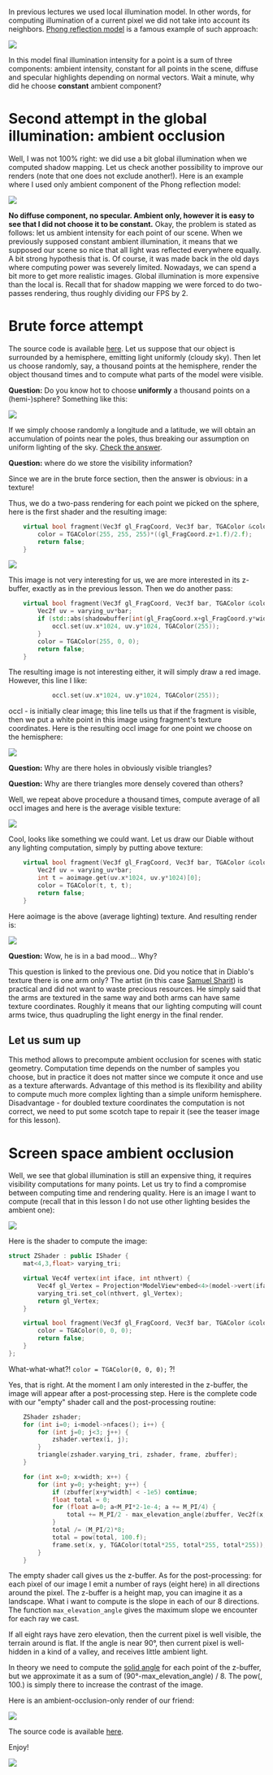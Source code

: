 In previous lectures we used local illumination model. In other words, for computing illumination of a current pixel we did not take into account its neighbors. [Phong reflection model](https://en.wikipedia.org/wiki/Phong_reflection_model) is a famous example of such approach:

![](https://raw.githubusercontent.com/ssloy/tinyrenderer/gh-pages/img/08-ambient-occlusion/e3720a5dfedc49edb0bf70f8bc64204a.png)

In this model final illumination intensity for a point is a sum of three components: ambient intensity, constant for all points in the scene, diffuse and specular highlights depending on normal vectors. Wait a minute, why did he choose **constant** ambient component?

# Second attempt in the global illumination: ambient occlusion

Well, I was not 100% right: we did use a bit global illumination when we computed shadow mapping. Let us check another possibility to improve our renders (note that one does not exclude another!). Here is an example where I used only ambient component of the Phong reflection model:

![](https://raw.githubusercontent.com/ssloy/tinyrenderer/gh-pages/img/08-ambient-occlusion/45d82ad9f666f7068488dc3f1e5c9da1.png)

**No diffuse component, no specular. Ambient only, however it is easy to see that I did not choose it to be constant.** Okay, the problem is stated as follows: let us ambient intensity for each point of our scene. When we previously supposed constant ambient illumination, it means that we supposed our scene so nice that all light was reflected everywhere equally. A bit strong hypothesis that is. Of course, it was made back in the old days where computing power was severely limited. Nowadays, we can spend a bit more to get more realistic images. Global illumination is more expensive than the local is. Recall that for shadow mapping we were forced to do two-passes rendering, thus roughly dividing our FPS by 2. 

# Brute force attempt

The source code is available [here](https://github.com/ssloy/tinyrenderer/tree/631386c5ab1987d4cfa097e8f89894cadd593c2d). Let us suppose that our object is surrounded by a hemisphere, emitting light uniformly (cloudy sky). Then let us choose randomly, say, a thousand points at the hemisphere, render the object thousand times and to compute what parts of the model were visible.

**Question:** Do you know hot to choose **uniformly** a thousand points on a (hemi-)sphere? Something like this:

![](https://raw.githubusercontent.com/ssloy/tinyrenderer/gh-pages/img/08-ambient-occlusion/48b9ff4834579809cc61362360995b98.png)

If we simply choose randomly a longitude and a latitude, we will obtain an accumulation of points near the poles, thus breaking our assumption on uniform lighting of the sky. [Check the answer](http://mathworld.wolfram.com/SpherePointPicking.html).

**Question:** where do we store the visibility information? 

Since we are in the brute force section, then the answer is obvious: in a texture!

Thus, we do a two-pass rendering for each point we picked on the sphere, here is the first shader and the resulting image:
```C++
    virtual bool fragment(Vec3f gl_FragCoord, Vec3f bar, TGAColor &color) {
        color = TGAColor(255, 255, 255)*((gl_FragCoord.z+1.f)/2.f);
        return false;
    }
```

![](https://raw.githubusercontent.com/ssloy/tinyrenderer/gh-pages/img/08-ambient-occlusion/d6393412463267f66a15c48e2816b5cc.png)

This image is not very interesting for us, we are more interested in its z-buffer, exactly as in the previous lesson. Then we do another pass:

```C++
    virtual bool fragment(Vec3f gl_FragCoord, Vec3f bar, TGAColor &color) {
        Vec2f uv = varying_uv*bar;
        if (std::abs(shadowbuffer[int(gl_FragCoord.x+gl_FragCoord.y*width)]-gl_FragCoord.z)<1e-2) {
            occl.set(uv.x*1024, uv.y*1024, TGAColor(255));
        }
        color = TGAColor(255, 0, 0);
        return false;
    }
```

The resulting image is not interesting either, it will simply draw a red image. However, this line I like:

```C++
            occl.set(uv.x*1024, uv.y*1024, TGAColor(255));
```

occl - is initially clear image; this line tells us that if the fragment is visible, then we put a white point in this image using fragment's texture coordinates. Here is the resulting occl image for one point we choose on the hemisphere:

![](https://raw.githubusercontent.com/ssloy/tinyrenderer/gh-pages/img/08-ambient-occlusion/05c950df6f1b4bac904bc309068ba260.png)

**Question:** Why are there holes in obviously visible triangles?

**Question:** Why are there triangles more densely covered than others?

Well, we repeat above procedure a thousand times, compute average of all occl images and here is the average visible texture:

![](https://raw.githubusercontent.com/ssloy/tinyrenderer/gh-pages/img/08-ambient-occlusion/5ef7454c7294416fa7fa3b80c3663a71.png)

Cool, looks like something we could want. Let us draw our Diable without any lighting computation, simply by putting above texture:

```C++
    virtual bool fragment(Vec3f gl_FragCoord, Vec3f bar, TGAColor &color) {
        Vec2f uv = varying_uv*bar;
        int t = aoimage.get(uv.x*1024, uv.y*1024)[0];
        color = TGAColor(t, t, t);
        return false;
    }
```

Here aoimage is the above (average lighting) texture. And resulting render is:

![](https://raw.githubusercontent.com/ssloy/tinyrenderer/gh-pages/img/08-ambient-occlusion/6031c8b2ccd84e2d8e15584a3b91c8a2.png)

**Question:** Wow, he is in a bad mood... Why?

This question is linked to the previous one. Did you notice that in Diablo's texture there is one arm only? The artist (in this case [Samuel Sharit](https://www.linkedin.com/in/samuelsharit)) is practical and did not want to waste precious resources. He simply said that the arms are textured in the same way and both arms can have same texture coordinates. Roughly it means that our lighting computing will count arms twice, thus quadrupling the light energy in the final render.

## Let us sum up

This method allows to precompute ambient occlusion for scenes with static geometry. Computation time depends on the number of samples you choose, but in practice it does not matter since we compute it once and use as a texture afterwards. Advantage of this method is its flexibility and ability to compute much more complex lighting than a simple uniform hemisphere. Disadvantage - for doubled texture coordinates the computation is not correct, we need to put some scotch tape to repair it (see the teaser image for this lesson).

# Screen space ambient occlusion

Well, we see that global illumination is still an expensive thing, it requires visibility computations for many points. Let us try to find a compromise between computing time and rendering quality. Here is an image I want to compute (recall that in this lesson I do not use other lighting besides the ambient one):

![](https://raw.githubusercontent.com/ssloy/tinyrenderer/gh-pages/img/08-ambient-occlusion/1ba93fa5a48646e2a9614271c943b4da.png)

Here is the shader to compute the image:

```C++
struct ZShader : public IShader {
    mat<4,3,float> varying_tri;

    virtual Vec4f vertex(int iface, int nthvert) {
        Vec4f gl_Vertex = Projection*ModelView*embed<4>(model->vert(iface, nthvert));
        varying_tri.set_col(nthvert, gl_Vertex);
        return gl_Vertex;
    }

    virtual bool fragment(Vec3f gl_FragCoord, Vec3f bar, TGAColor &color) {
        color = TGAColor(0, 0, 0);
        return false;
    }
};
```

What-what-what?! ```color = TGAColor(0, 0, 0);``` ?! 

Yes, that is right. At the moment I am only interested in the z-buffer, the image will appear after a post-processing step. Here is the complete code with our "empty" shader call and the post-processing routine:

```C++
    ZShader zshader;
    for (int i=0; i<model->nfaces(); i++) {
        for (int j=0; j<3; j++) {
            zshader.vertex(i, j);
        }
        triangle(zshader.varying_tri, zshader, frame, zbuffer);
    }

    for (int x=0; x<width; x++) {
        for (int y=0; y<height; y++) {
            if (zbuffer[x+y*width] < -1e5) continue;
            float total = 0;
            for (float a=0; a<M_PI*2-1e-4; a += M_PI/4) {
                total += M_PI/2 - max_elevation_angle(zbuffer, Vec2f(x, y), Vec2f(cos(a), sin(a)));
            }
            total /= (M_PI/2)*8;
            total = pow(total, 100.f);
            frame.set(x, y, TGAColor(total*255, total*255, total*255));
        }
    }
```

The empty shader call gives us the z-buffer. As for the post-processing: for each pixel of our image I emit a number of rays (eight here) in all directions around the pixel. The z-buffer is a height map, you can imagine it as a landscape. What i want to compute is the slope in each of our 8 directions. The function ```max_elevation_angle``` gives the maximum slope we encounter for each ray we cast.

If all eight rays have zero elevation, then the current pixel is well visible, the terrain around is flat. If the angle is near 90°, then current pixel is well-hidden in a kind of a valley, and receives little ambient light.

In theory we need to compute the [solid angle](https://en.wikipedia.org/wiki/Solid_angle) for each point of the z-buffer, but we approximate it as a sum of (90°-max_elevation_angle) / 8. The pow(, 100.) is simply there to increase the contrast of the image. 

Here is an ambient-occlusion-only render of our friend:

![](https://raw.githubusercontent.com/ssloy/tinyrenderer/gh-pages/img/08-ambient-occlusion/ea0db451f6934992a7a4a04f6dbe0bd8.png)

The source code is available [here](https://github.com/ssloy/tinyrenderer/tree/d7c806bc3d598fc54dd446b6c81b94f723728205).

Enjoy!

![](https://raw.githubusercontent.com/ssloy/tinyrenderer/gh-pages/img/08-ambient-occlusion/feceed3f2a964e2fb79926a167f15500.png)